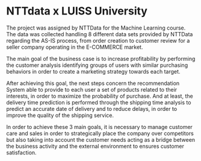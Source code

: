 # NTTdata x LUISS University

The project was assigned by NTTData for the Machine Learning course.
The data was collected handling 8 different data sets provided by NTTData regarding the AS-IS process, from order creation to customer review for a seller company operating in the E-COMMERCE market.

The main goal of the business case is to increase profitability by performing the customer analysis identifying groups of users with similar purchasing behaviors in order to create a marketing strategy towards each target. 

After achieving this goal, the next steps concern the recommendation System able to provide to each user a set of products related to their interests, in order to maximize the probability of purchase. And at least, the delivery time prediction is performed through the shipping time analysis to predict an accurate date of delivery and to reduce delays, in order to improve the quality of the shipping service. 

In order to achieve these 3 main goals, it is necessary to manage customer care and sales in order to strategically place the company over competitors but also taking into account the customer needs acting as a bridge between the business activity and the external environment to ensures customer satisfaction.


